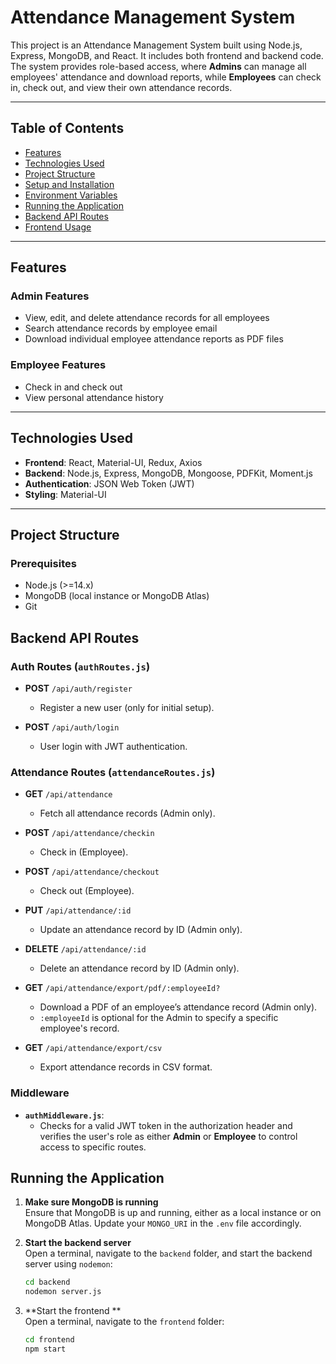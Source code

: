 # Attendance Management System

This project is an Attendance Management System built using Node.js, Express, MongoDB, and React. It includes both frontend and backend code. The system provides role-based access, where **Admins** can manage all employees' attendance and download reports, while **Employees** can check in, check out, and view their own attendance records.

---

## Table of Contents
- [Features](#features)
- [Technologies Used](#technologies-used)
- [Project Structure](#project-structure)
- [Setup and Installation](#setup-and-installation)
- [Environment Variables](#environment-variables)
- [Running the Application](#running-the-application)
- [Backend API Routes](#backend-api-routes)
- [Frontend Usage](#frontend-usage)

---

## Features

### Admin Features
- View, edit, and delete attendance records for all employees
- Search attendance records by employee email
- Download individual employee attendance reports as PDF files

### Employee Features
- Check in and check out
- View personal attendance history

---

## Technologies Used

- **Frontend**: React, Material-UI, Redux, Axios
- **Backend**: Node.js, Express, MongoDB, Mongoose, PDFKit, Moment.js
- **Authentication**: JSON Web Token (JWT)
- **Styling**: Material-UI

---

## Project Structure


### Prerequisites
- Node.js (>=14.x)
- MongoDB (local instance or MongoDB Atlas)
- Git

## Backend API Routes

### Auth Routes (`authRoutes.js`)

- **POST** `/api/auth/register`  
  - Register a new user (only for initial setup).
  
- **POST** `/api/auth/login`  
  - User login with JWT authentication.

### Attendance Routes (`attendanceRoutes.js`)

- **GET** `/api/attendance`  
  - Fetch all attendance records (Admin only).

- **POST** `/api/attendance/checkin`  
  - Check in (Employee).

- **POST** `/api/attendance/checkout`  
  - Check out (Employee).

- **PUT** `/api/attendance/:id`  
  - Update an attendance record by ID (Admin only).

- **DELETE** `/api/attendance/:id`  
  - Delete an attendance record by ID (Admin only).

- **GET** `/api/attendance/export/pdf/:employeeId?`  
  - Download a PDF of an employee’s attendance record (Admin only).  
  - `:employeeId` is optional for the Admin to specify a specific employee's record.

- **GET** `/api/attendance/export/csv`  
  - Export attendance records in CSV format.

### Middleware

- **`authMiddleware.js`**:  
  - Checks for a valid JWT token in the authorization header and verifies the user's role as either **Admin** or **Employee** to control access to specific routes.
## Running the Application

1. **Make sure MongoDB is running**  
   Ensure that MongoDB is up and running, either as a local instance or on MongoDB Atlas. Update your `MONGO_URI` in the `.env` file accordingly.

2. **Start the backend server**  
   Open a terminal, navigate to the `backend` folder, and start the backend server using `nodemon`:

   ```bash
   cd backend
   nodemon server.js

3. **Start the frontend **  
   Open a terminal, navigate to the `frontend` folder:

   ```bash
   cd frontend
   npm start


